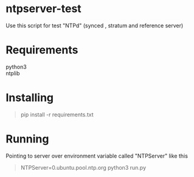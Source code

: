 # ntpserver-test
Use this script for test "NTPd" (synced , stratum and reference server) 

# Requirements
python3  
ntplib  

# Installing
> pip install -r requirements.txt

# Running
Pointing to server over environment variable called "NTPServer"  like this

> NTPServer=0.ubuntu.pool.ntp.org python3 run.py
